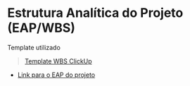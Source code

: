 # Estrutura Analítica do Projeto (EAP/WBS)

Template utilizado

> [Template WBS ClickUp](https://clickup.com/blog/work-breakdown-structure-templates/?utm_source=google&utm_medium=cpc&utm_campaign=gs_cpc_latam_nnc_nb_trial_all-devices_troas_lp_x_all-departments_x_project-management-general_v2-cell1&utm_content=&utm_term=criar%20fluxograma%20com%20ia&utm_creative=771828125885__&utm_custom1=&utm_custom2=&utm_lptheme=&utm_lpmod=&utm_mt=b&gad_source=1&gad_campaignid=22952978547)

- [Link para o EAP do projeto](https://app.clickup.com/9011372918/v/wb/8chx8vp-451)
